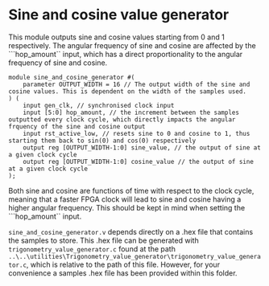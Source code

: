 # Sine and cosine value generator

This module outputs sine and cosine values starting from 0 and 1 respectively. The angular frequency of sine and cosine are affected by the ```hop_amount`` input, which has a direct proportionality to the angular frequency of sine and cosine.
```
module sine_and_cosine_generator #(
    parameter OUTPUT_WIDTH = 16 // The output width of the sine and cosine values. This is dependent on the width of the samples used.
) (
    input gen_clk, // synchronised clock input
    input [5:0] hop_amount, // the increment between the samples outputted every clock cycle, which directly impacts the angular frquency of the sine and cosine output
    input rst_active_low, // resets sine to 0 and cosine to 1, thus starting them back to sin(0) and cos(0) respectively
    output reg [OUTPUT_WIDTH-1:0] sine_value, // the output of sine at a given clock cycle
    output reg [OUTPUT_WIDTH-1:0] cosine_value // the output of sine at a given clock cycle
);
```

Both sine and cosine are functions of time with respect to the clock cycle, meaning that a faster FPGA clock will lead to sine and cosine having a higher angular frequency. This should be kept in mind when setting the ```hop_amount`` input.

```sine_and_cosine_generator.v``` depends directly on a .hex file that contains the samples to store. This .hex file can be generated with ```trigonometry_value_generator.c``` found at the path ```..\..\utilities\Trigonometry_value_generator\trigonometry_value_generator.c```, which is relative to the path of this file. However, for your convenience a samples .hex file has been provided within this folder.